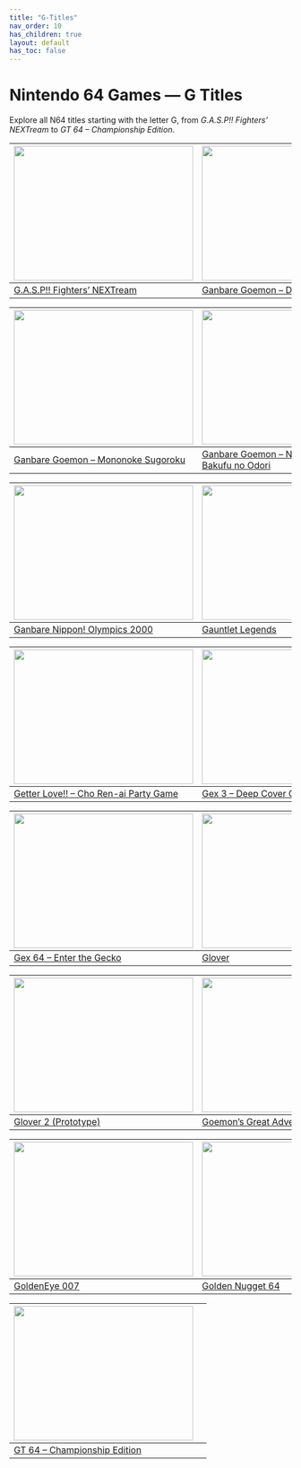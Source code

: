 ```yaml
---
title: "G-Titles"
nav_order: 10
has_children: true
layout: default
has_toc: false
---
```


# Nintendo 64 Games — G Titles

Explore all N64 titles starting with the letter G, from *G.A.S.P!! Fighters’ NEXTream* to *GT 64 – Championship Edition*.

| <a href="g/gasp-fighters-nextream"><img src="" width="320" height="240" alt=""/></a> | <a href="g/ganbare-goemon-derodero"><img src="" width="320" height="240" alt=""/></a> |
|---|---|
| [G.A.S.P!! Fighters’ NEXTream](gasp-fighters-nextream) | [Ganbare Goemon – Derodero Douchuu…](ganbare-goemon-derodero)

| <a href="g/ganbare-goemon-mononoke-sugoroku"><img src="" width="320" height="240" alt=""/></a> | <a href="g/ganbare-goemon-neo-momoyama-bakufu-no-odori"><img src="" width="320" height="240" alt=""/></a> |
|---|---|
| [Ganbare Goemon – Mononoke Sugoroku](ganbare-goemon-mononoke-sugoroku) | [Ganbare Goemon – Neo Momoyama Bakufu no Odori](ganbare-goemon-neo-momoyama-bakufu-no-odori)

| <a href="g/ganbare-nippon-olympics-2000-international-track-field"><img src="" width="320" height="240" alt=""/></a> | <a href="g/gauntlet-legends"><img src="" width="320" height="240" alt=""/></a> |
|---|---|
| [Ganbare Nippon! Olympics 2000](ganbare-nippon-olympics-2000-international-track-field) | [Gauntlet Legends](gauntlet-legends)

| <a href="g/getter-love"><img src="" width="320" height="240" alt=""/></a> | <a href="g/gex-3-deep-cover-gecko"><img src="" width="320" height="240" alt=""/></a> |
|---|---|
| [Getter Love!! – Cho Ren-ai Party Game](getter-love) | [Gex 3 – Deep Cover Gecko](gex-3-deep-cover-gecko)

| <a href="g/gex-64-enter-the-gecko"><img src="" width="320" height="240" alt=""/></a> | <a href="g/glover"><img src="" width="320" height="240" alt=""/></a> |
|---|---|
| [Gex 64 – Enter the Gecko](gex-64-enter-the-gecko) | [Glover](glover)

| <a href="g/glover-2-prototype"><img src="" width="320" height="240" alt=""/></a> | <a href="g/goemons-great-adventure-mystical-ninja-2"><img src="" width="320" height="240" alt=""/></a> |
|---|---|
| [Glover 2 (Prototype)](glover-2-prototype) | [Goemon’s Great Adventure](goemons-great-adventure-mystical-ninja-2)

| <a href="g/goldeneye-007"><img src="" width="320" height="240" alt=""/></a> | <a href="g/golden-nugget-64"><img src="" width="320" height="240" alt=""/></a> |
|---|---|
| [GoldenEye 007](goldeneye-007) | [Golden Nugget 64](golden-nugget-64)

| <a href="g/gt-64-championship-edition"><img src="" width="320" height="240" alt=""/></a> |  |
|---|---|
| [GT 64 – Championship Edition](gt-64-championship-edition) |  |
